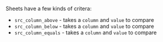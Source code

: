 Sheets have a few kinds of critera:
- `src_column_above` - takes a `column` and `value` to compare
- `src_column_below` - takes a `column` and `value` to compare
- `src_column_equals` - takes a `column` and `value` to compare